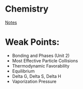 # Chemistry

[Notes](Chemistry%2028854abcdaad42ccaefa98bdeb101898/Notes%20023d6d0a44bf4f6780f7b0b9e7f9652d.csv)

# Weak Points:

- Bonding and Phases (Unit 2)
- Most Effective Particle Collisions
- Thermodynamic Favorability
- Equilibrium
- Delta G, Delta S, Delta H
- Vaporization Pressure